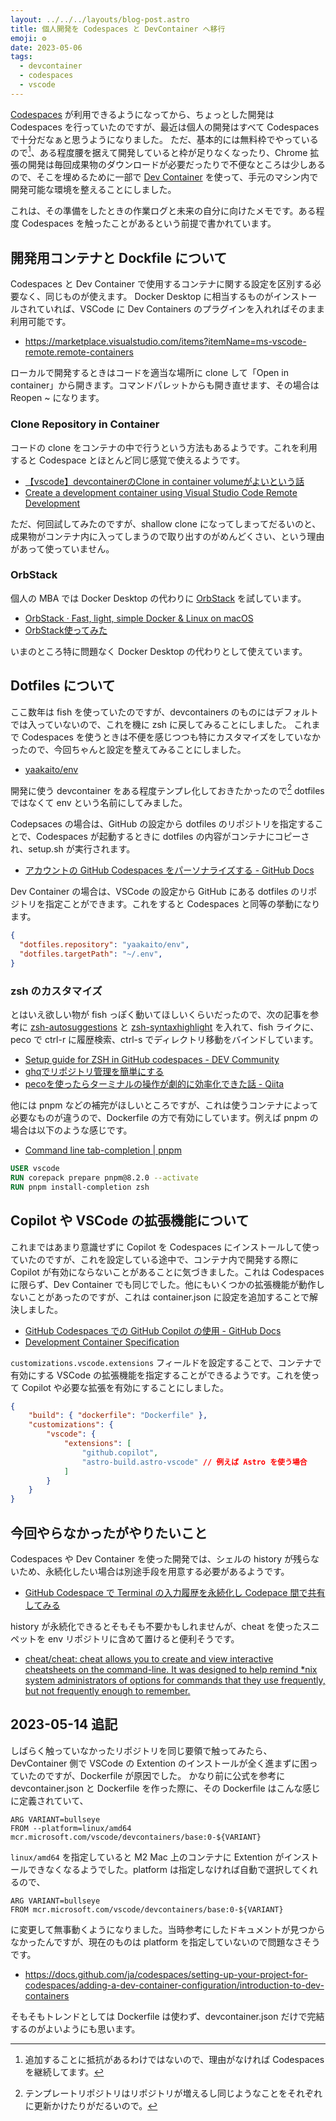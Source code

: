 ```yaml
---
layout: ../../../layouts/blog-post.astro
title: 個人開発を Codespaces と DevContainer へ移行
emoji: ⚙️
date: 2023-05-06
tags:
  - devcontainer
  - codespaces
  - vscode
---
```


[Codespaces](https://github.com/features/codespaces) が利用できるようになってから、ちょっとした開発は Codespaces を行っていたのですが、最近は個人の開発はすべて Codespaces で十分だなぁと思うようになりました。
ただ、基本的には無料枠でやっているので[^1]、ある程度腰を据えて開発していると枠が足りなくなったり、Chrome 拡張の開発は毎回成果物のダウンロードが必要だったりで不便なところは少しあるので、そこを埋めるために一部で [Dev Container](https://code.visualstudio.com/docs/devcontainers/containers) を使って、手元のマシン内で開発可能な環境を整えることにしました。

[^1]: 追加することに抵抗があるわけではないので、理由がなければ Codespaces を継続してます。

これは、その準備をしたときの作業ログと未来の自分に向けたメモです。ある程度 Codespaces を触ったことがあるという前提で書かれています。

## 開発用コンテナと Dockfile について

Codespaces と Dev Container で使用するコンテナに関する設定を区別する必要なく、同じものが使えます。
Docker Desktop に相当するものがインストールされていれば、VSCode に Dev Containers のプラグインを入れればそのまま利用可能です。

- https://marketplace.visualstudio.com/items?itemName=ms-vscode-remote.remote-containers

ローカルで開発するときはコードを適当な場所に clone して「Open in container」から開きます。コマンドパレットからも開き直せます、その場合は Reopen ~ になります。

### Clone Repository in Container

コードの clone をコンテナの中で行うという方法もあるようです。これを利用すると Codespace とほとんど同じ感覚で使えるようです。

- [【vscode】devcontainerのClone in container volumeがよいという話](https://weseek.co.jp/tech/4112/)
- [Create a development container using Visual Studio Code Remote Development](https://code.visualstudio.com/docs/devcontainers/create-dev-container#_add-an-open-in-dev-container-badge)

ただ、何回試してみたのですが、shallow clone になってしまってだるいのと、成果物がコンテナ内に入ってしまうので取り出すのがめんどくさい、という理由があって使っていません。

### OrbStack

個人の MBA では Docker Desktop の代わりに [OrbStack](https://orbstack.dev/) を試しています。

- [OrbStack · Fast, light, simple Docker & Linux on macOS](https://orbstack.dev/)
- [OrbStack使ってみた](https://zenn.dev/daifukuninja/articles/6285b5491a05e5)

いまのところ特に問題なく Docker Desktop の代わりとして使えています。

## Dotfiles について

ここ数年は fish を使っていたのですが、devcontainers のものにはデフォルトでは入っていないので、これを機に zsh に戻してみることにしました。
これまで Codespaces を使うときは不便を感じつつも特にカスタマイズをしていなかったので、今回ちゃんと設定を整えてみることにしました。

- [yaakaito/env](https://github.com/yaakaito/env)

開発に使う devcontainer をある程度テンプレ化しておきたかったので[^2] dotfiles ではなくて env という名前にしてみました。

[^2]: テンプレートリポジトリはリポジトリが増えるし同じようなことをそれぞれに更新かけたりがだるいので。

Codepsaces の場合は、GitHub の設定から dotfiles のリポジトリを指定することで、Codespaces が起動するときに dotfiles の内容がコンテナにコピーされ、setup.sh が実行されます。

- [アカウントの GitHub Codespaces をパーソナライズする - GitHub Docs](https://docs.github.com/ja/codespaces/customizing-your-codespace/personalizing-github-codespaces-for-your-account#turning-on-settings-sync-in-a-codespace)

Dev Container の場合は、VSCode の設定から GitHub にある dotfiles のリポジトリを指定ことができます。これをすると Codespaces と同等の挙動になります。

```json
{
  "dotfiles.repository": "yaakaito/env",
  "dotfiles.targetPath": "~/.env",
}
```

### zsh のカスタマイズ

とはいえ欲しい物が fish っぽく動いてほしいくらいだったので、次の記事を参考に [zsh-autosuggestions](https://github.com/zsh-users/zsh-autosuggestions) と [zsh-syntaxhighlight](https://github.com/zsh-users/zsh-syntax-highlighting/) を入れて、fish ライクに、peco で ctrl-r に履歴検索、ctrl-s でディレクトリ移動をバインドしています。

- [Setup guide for ZSH in GitHub codespaces - DEV Community](https://dev.to/krish_agarwal/setup-guide-for-zsh-in-github-codespaces-5152)
- [ghqでリポジトリ管理を簡単にする](https://zenn.dev/oreo2990/articles/13c80cf34a95af)
- [pecoを使ったらターミナルの操作が劇的に効率化できた話 - Qiita](https://qiita.com/keisukee/items/9b815e56a173a281f42f)

他には pnpm などの補完がほしいところですが、これは使うコンテナによって必要なものが違うので、Dockerfile の方で有効にしています。例えば pnpm の場合は以下のような感じです。

- [Command line tab-completion | pnpm](https://pnpm.io/completion)

```dockerfile
USER vscode
RUN corepack prepare pnpm@8.2.0 --activate
RUN pnpm install-completion zsh
```

## Copilot や VSCode の拡張機能について

これまではあまり意識せずに Copilot を Codespaces にインストールして使っていたのですが、これを設定している途中で、コンテナ内で開発する際に Copilot が有効にならないことがあることに気づきました。これは Codespaces に限らず、Dev Container でも同じでした。他にもいくつかの拡張機能が動作しないことがあったのですが、これは container.json に設定を追加することで解決しました。

- [GitHub Codespaces での GitHub Copilot の使用 - GitHub Docs](https://docs.github.com/ja/codespaces/codespaces-reference/using-github-copilot-in-github-codespaces)
- [Development Container Specification](https://containers.dev/implementors/spec/#implementation-specific-steps)

`customizations.vscode.extensions` フィールドを設定することで、コンテナで有効にする VSCode の拡張機能を指定することができるようです。これを使って Copilot や必要な拡張を有効にすることにしました。

```json
{
    "build": { "dockerfile": "Dockerfile" },
    "customizations": {
        "vscode": {
            "extensions": [
                "github.copilot",
                "astro-build.astro-vscode" // 例えば Astro を使う場合
            ]
        }
    }
}
```

## 今回やらなかったがやりたいこと

Codespaces や Dev Container を使った開発では、シェルの history が残らないため、永続化したい場合は別途手段を用意する必要があるようです。

- [GitHub Codespace で Terminal の入力履歴を永続化し Codepace 間で共有してみる](https://zenn.dev/hankei6km/articles/persist-command-history-in-github-codesapces)

history が永続化できるとそもそも不要かもしれませんが、cheat を使ったスニペットを env リポジトリに含めて置けると便利そうです。

- [cheat/cheat: cheat allows you to create and view interactive cheatsheets on the command-line. It was designed to help remind \*nix system administrators of options for commands that they use frequently, but not frequently enough to remember.](https://github.com/cheat/cheat)

## 2023-05-14 追記

しばらく触っていなかったリポジトリを同じ要領で触ってみたら、DevContainer 側で VSCode の Extention のインストールが全く進まずに困っていたのですが、Dockerfile が原因でした。
かなり前に公式を参考に devcontainer.json と Dockerfile を作った際に、その Dockerfile はこんな感じに定義されていて、

```
ARG VARIANT=bullseye
FROM --platform=linux/amd64 mcr.microsoft.com/vscode/devcontainers/base:0-${VARIANT}
```

`linux/amd64` を指定していると M2 Mac 上のコンテナに Extention がインストールできなくなるようでした。platform は指定しなければ自動で選択してくれるので、

```
ARG VARIANT=bullseye
FROM mcr.microsoft.com/vscode/devcontainers/base:0-${VARIANT}
```

に変更して無事動くようになりました。当時参考にしたドキュメントが見つからなかったんですが、現在のものは platform を指定していないので問題なさそうです。

- https://docs.github.com/ja/codespaces/setting-up-your-project-for-codespaces/adding-a-dev-container-configuration/introduction-to-dev-containers

そもそもトレンドとしては Dockerfile は使わず、devcontainer.json だけで完結するのがよいようにも思います。
